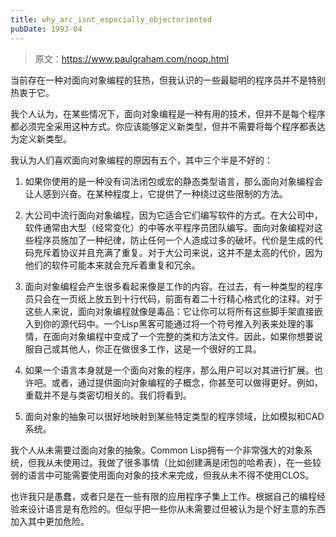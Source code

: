 ```yaml
---
title: why_arc_isnt_especially_objectoriented
pubDate: 1993-04
---
```


> 原文：https://www.paulgraham.com/noop.html 

            
当前存在一种对面向对象编程的狂热，但我认识的一些最聪明的程序员并不是特别热衷于它。

我个人认为，在某些情况下，面向对象编程是一种有用的技术，但并不是每个程序都必须完全采用这种方式。你应该能够定义新类型，但并不需要将每个程序都表达为定义新类型。

我认为人们喜欢面向对象编程的原因有五个，其中三个半是不好的：

1. 如果你使用的是一种没有词法闭包或宏的静态类型语言，那么面向对象编程会让人感到兴奋。在某种程度上，它提供了一种绕过这些限制的方法。

2. 大公司中流行面向对象编程，因为它适合它们编写软件的方式。在大公司中，软件通常由大型（经常变化）的中等水平程序员团队编写。面向对象编程对这些程序员施加了一种纪律，防止任何一个人造成过多的破坏。代价是生成的代码充斥着协议并且充满了重复。对于大公司来说，这并不是太高的代价，因为他们的软件可能本来就会充斥着重复和冗余。

3. 面向对象编程会产生很多看起来像是工作的内容。在过去，有一种类型的程序员只会在一页纸上放五到十行代码，前面有着二十行精心格式化的注释。对于这些人来说，面向对象编程就像是毒品：它让你可以将所有这些脚手架直接嵌入到你的源代码中。一个Lisp黑客可能通过将一个符号推入列表来处理的事情，在面向对象编程中变成了一个完整的类和方法文件。因此，如果你想要说服自己或其他人，你正在做很多工作，这是一个很好的工具。

4. 如果一个语言本身就是一个面向对象的程序，那么用户可以对其进行扩展。也许吧。或者，通过提供面向对象编程的子概念，你甚至可以做得更好。例如，重载并不是与类密切相关的。我们将看到。

5. 面向对象的抽象可以很好地映射到某些特定类型的程序领域，比如模拟和CAD系统。

我个人从未需要过面向对象的抽象。Common Lisp拥有一个非常强大的对象系统，但我从未使用过。我做了很多事情（比如创建满是闭包的哈希表），在一些较弱的语言中可能需要使用面向对象的技术来完成，但我从未不得不使用CLOS。

也许我只是愚蠢，或者只是在一些有限的应用程序子集上工作。根据自己的编程经验来设计语言是有危险的。但似乎把一些你从未需要过但被认为是个好主意的东西加入其中更加危险。

